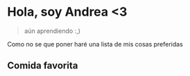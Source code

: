 # **Hola, soy Andrea <3**
> aún aprendiendo :,)

Como no se que poner haré una lista de mis cosas preferidas

## Comida favorita
